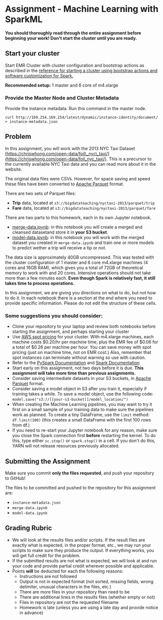 # Assignment - Machine Learning with SparkML

**You should thoroughly read through the entire assignment before beginning your work! Don't start the cluster until you are ready.**

## Start your cluster

Start EMR Cluster with cluster configuration and bootstrap actions as described in the [reference for starting a cluster using bootstrap actions and software customization for Spark.](https://github.com/bigdatateaching/using-bootstrap-actions)

**Recommended setup:** 1 master and 6 core of m4.xlarge

### Provide the Master Node and Cluster Metadata

Provide the instance metadata. Run this command in the master node.

```
curl http://169.254.169.254/latest/dynamic/instance-identity/document/ > instance-metadata.json
```

## Problem

In this assignment, you will work with the 2013 NYC Taxi Dataset [https://chriswhong.com/open-data/foil\_nyc\_taxi/](https://chriswhong.com/open-data/foil_nyc_taxi/). This is a precursor to the currently available NYC Taxi data and you can read more about it in the website.

The original data files were CSVs. However, for space saving and speed these files have been converted to [Apache Parquet](https://parquet.apache.org/) format.

There are two sets of Parquet files:

*  **Trip** data, located at `s3://bigdatateaching/nyctaxi-2013/parquet/trip`
*  **Fare** data, located at `s3://bigdatateaching/nyctaxi-2013/parquet/fare`

There are two parts to this homework, each in its own Jupyter notebook.

* [merge-data.ipynb](merge-data.ipynb): in this notebook you will create a merged and cleansed datasetand store it in **your S3 bucket**.
* [model-data.ipynb](model-data.ipynb): in this notebook you will work with the merged dataset you created in `merge-data.ipynb` and train one or more models  to predict wether a trip will receive a tip or not.

The data size is approximately 40GB uncompressed. This was tested with the cluster configuration of 1 master and 6 core m4.xlarge machines (4 cores and 16GB RAM), which gives you a total of 72GB of theoretical memory to work with and 20 cores. Intensive operations should not take more than a few minutes each. **Even though Spark is relatively fast, it still takes time to process operations.**

In this assignment, we are giving you directions on what to do, but not how to do it. In each notebook there is a section at the end where you need to provide specific information. Please do not edit the structure of these cells.

### Some suggestions you should consider:

* Clone your repository to your laptop and review both notebooks before starting the assignment, and perhaps starting your cluster
* Use [AWS spot pricing](https://aws.amazon.com/ec2/spot/pricing/) for your cluster. With m4.xlarge machines, each machine costs $0.20/hr per machine time, plus the EMR fee of $0.06 for a total of $0.26 per machine per hour. You can save money with spot pricing (just on machine time, not on EMR cost.) Also, remember that spot instances can terminate without warning so use with caution.
* Refer to the [PySpark Documentation](https://spark.apache.org/docs/latest/api/python/index.html) and [Spark Documentation](https://spark.apache.org/docs/latest/)
* Start early on this assignment, not two days before it is due. **This assignment will take more time than previous assignments.**
* Consider saving intermediate datasets in your S3 buckets, in [Apache Parquet](https://parquet.apache.org/) format. 
* Consider saving a model object in S3 after you train it, especially if training takes a while. To save a model object, use the following code: `model.save("s3://[[your-s3-bucket]]/model_location/")`
* When creating the Machine Learning pipelines, you may want to try it first on a small sample of your training data to make sure the pipelines work as planned. To create a tiny DataFrame, use the `limit` method: `df.limit(100)` (this creates a small DataFrame with the first 100 rows from df.)
* If you need to re-start your Jupyter notebook for any reason, make sure you close the Spark connection first **before** restarting the kernel. To do this, type either `sc.stop()` or `spark.stop()` in a cell. If you don't do this, YARN will not release resources previously allocated.

## Submitting the Assignment

Make sure you commit **only the files requested**, and push your repository to GitHub!

The files to be committed and pushed to the repository for this assignment are:

* `instance-metadata.json`
* `merge-data.ipynb`
* `model-data.ipynb`


## Grading Rubric 

-   We will look at the results files and/or scripts. If the result files are exactly what is expected, in the proper format, etc., we may run your scripts to make sure they produce the output. If everything works, you will get full credit for the problem.
-   If the submitted results are not what is expected, we will look at and run your code and provide partial credit wherever possible and applicable.
-   Points **will** be deducted for each the following reasons:
    -   Instructions are not followed
    -   Output is not in expected format (not sorted, missing fields, wrong delimiter, unusual characters in the files, etc.)
    -   There are more files in your repository than need to be
    -   There are additional lines in the results files (whether empty or not)
    -   Files in repository are not the requested filename
    -   Homework is late (unless you are using a late day and provide notice in advance)


